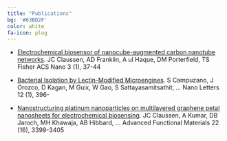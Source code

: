 ```yaml
---
title: "Publications"
bg: '#63BD2F'
color: white
fa-icon: plug
---
```

- [Electrochemical biosensor of nanocube-augmented carbon nanotube networks](
	https://scholar.google.com/citations?view_op=view_citation&hl=en&user=gJzQV6QAAAAJ&citation_for_view=gJzQV6QAAAAJ:u5HHmVD_uO8C).
   JC Claussen, AD Franklin, A ul Haque, DM Porterfield, TS Fisher
   ACS Nano 3 (1), 37-44

 - [Bacterial Isolation by Lectin-Modified Microengines](
	https://scholar.google.com/citations?view_op=view_citation&hl=en&user=gJzQV6QAAAAJ&citation_for_view=gJzQV6QAAAAJ:hqOjcs7Dif8C).
   S Campuzano, J Orozco, D Kagan, M Guix, W Gao, S Sattayasamitsathit, ...
	Nano Letters 12 (1), 396-

- [Nanostructuring platinum nanoparticles on multilayered graphene petal nanosheets 	for electrochemical biosensing](https://scholar.google.com/citations?view_op=view_citation&hl=en&user=gJzQV6QAAAAJ&citation_for_view=gJzQV6QAAAAJ:roLk4NBRz8UC).
   JC Claussen, A Kumar, DB Jaroch, MH Khawaja, AB Hibbard, ...
   Advanced Functional Materials 22 (16), 3399-3405